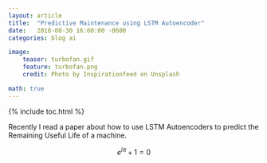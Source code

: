 ```yaml
---
layout: article
title:  "Predictive Maintenance using LSTM Autoencoder"
date:   2018-08-30 16:00:00 -0600
categories: blog ai

image:
    teaser: turbofan.gif
    feature: turbofan.png
    credit: Photo by Inspirationfeed on Unsplash

math: true
---
```


{% include toc.html %}

Recently I read a paper about how to use LSTM Autoencoders to predict the Remaining Useful Life of a machine.

$$ e^{i\pi} + 1 = 0 $$